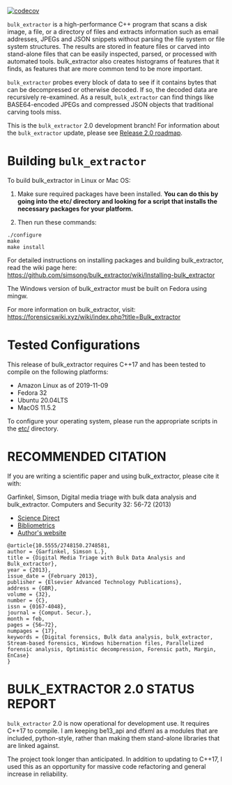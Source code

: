 [![codecov](https://codecov.io/gh/simsong/bulk_extractor/branch/main/graph/badge.svg?token=3w691sdgLu)](https://codecov.io/gh/simsong/bulk_extractor)

`bulk_extractor` is a high-performance C++ program that scans a disk
image, a file, or a directory of files and extracts information such
as email addresses, JPEGs and JSON snippets without parsing the file
system or file system structures. The results are stored in feature
files or carved into stand-alone files that can be easily inspected,
parsed, or processed with automated tools. bulk_extractor also creates
histograms of features that it finds, as features that are more common
tend to be more important.

`bulk_extractor` probes every block of data to see if it contains
bytes that can be decompressed or otherwise decoded. If so, the
decoded data are recursively re-examined. As a result,
`bulk_extractor` can find things like BASE64-encoded JPEGs and
compressed JSON objects that traditional carving tools miss.

This is the `bulk_extractor` 2.0 development branch!  For information
about the `bulk_extractor` update, please see [Release 2.0 roadmap](https://github.com/simsong/bulk_extractor/blob/main/doc/ROADMAP_2.0.md).

Building `bulk_extractor`
=========================
To build bulk_extractor in Linux or Mac OS:

1. Make sure required packages have been installed. **You can do this by going into the etc/ directory and looking for a script that installs the necessary packages for your platform.**

2. Then run these commands:

```
./configure
make
make install
```

For detailed instructions on installing packages and building bulk_extractor, read the wiki page here:
https://github.com/simsong/bulk_extractor/wiki/Installing-bulk_extractor

The Windows version of bulk_extractor must be built on Fedora using mingw.

For more information on bulk_extractor, visit: https://forensicswiki.xyz/wiki/index.php?title=Bulk_extractor


Tested Configurations
=====================
This release of bulk_extractor requires C++17 and has been tested to compile on the following platforms:

* Amazon Linux as of 2019-11-09
* Fedora 32
* Ubuntu 20.04LTS
* MacOS 11.5.2

To configure your operating system, please run the appropriate scripts in the [etc/](/etc) directory.


RECOMMENDED CITATION
====================
If you are writing a scientific paper and using bulk_extractor, please cite it with:

Garfinkel, Simson, Digital media triage with bulk data analysis and bulk_extractor. Computers and Security 32: 56-72 (2013)
* [Science Direct](https://www.sciencedirect.com/science/article/pii/S0167404812001472)
* [Bibliometrics](https://plu.mx/plum/a/?doi=10.1016/j.cose.2012.09.011&theme=plum-sciencedirect-theme&hideUsage=true)
* [Author's website](https://simson.net/clips/academic/2013.COSE.bulk_extractor.pdf)
```
@article{10.5555/2748150.2748581,
author = {Garfinkel, Simson L.},
title = {Digital Media Triage with Bulk Data Analysis and Bulk_extractor},
year = {2013},
issue_date = {February 2013},
publisher = {Elsevier Advanced Technology Publications},
address = {GBR},
volume = {32},
number = {C},
issn = {0167-4048},
journal = {Comput. Secur.},
month = feb,
pages = {56–72},
numpages = {17},
keywords = {Digital forensics, Bulk data analysis, bulk_extractor, Stream-based forensics, Windows hibernation files, Parallelized forensic analysis, Optimistic decompression, Forensic path, Margin, EnCase}
}
```

BULK_EXTRACTOR 2.0 STATUS REPORT
================================
`bulk_extractor` 2.0 is now operational for development use. It
requires C++17 to compile. I am keeping be13_api and dfxml as a modules that are included, python-style, rather than making them stand-alone libraries that are linked against.

The project took longer than anticipated. In addition to updating to
C++17, I used this as an opportunity for massive code refactoring and
general increase in reliability.
